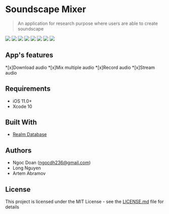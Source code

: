 # Soundscape Mixer
>An application for research purpose where users are able to create soundscape

![](demo1.png)
![](demo2.png)
![](demo3.png)
![](demo4.png)
![](demo5.png)
![](demo6.png)
![](demo7.png)
![](demo8.png)

## App's features
*[x]Download audio
*[x]Mix multiple audio
*[x]Record audio
*[x]Stream audio

## Requirements
* iOS 11.0+
* Xcode 10

## Built With
* [Realm Database](https://realm.io/products/realm-database)

## Authors
* Ngoc Doan (ngocdh236@gmail.com)
* Long Nguyen
* Artem Abramov

## License
This project is licensed under the MIT License - see the [LICENSE.md](https://github.com/Metropolia-Soundscape/soundscape-mixer/blob/master/LICENSE.md) file for details
